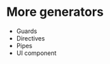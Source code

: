 
# More generators

- Guards
- Directives
- Pipes
- UI component

<!--
Center bullet list center of page
-->

